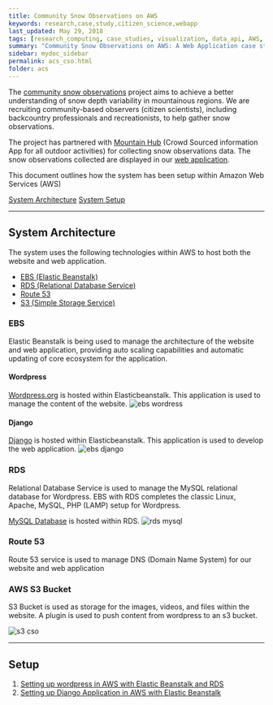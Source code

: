 ```yaml
---
title: Community Snow Observations on AWS
keywords: research,case,study,citizen_science,webapp
last_updated: May 29, 2018
tags: [research_computing, case_studies, visualization, data_api, AWS, collaboration, cloud_service, storage, database]
summary: "Community Snow Observations on AWS: A Web Application case study"
sidebar: mydoc_sidebar
permalink: acs_cso.html
folder: acs
---
```


The [community snow observations](http://communitysnowobs.org) project aims to achieve a better understanding of snow depth variability in mountainous regions. We are recruiting community-based observers (citizen scientists), including backcountry professionals and recreationists, to help gather snow observations.

The project has partnered with [Mountain Hub](http://about.mountainhub.com/) (Crowd Sourced information App for all outdoor activities) for collecting snow observations data. The snow observations collected are displayed in our [web application](http://app.communitysnowobs.org/).

This document outlines how the system has been setup within Amazon Web Services (AWS)

[System Architecture](#system-architecture)
[System Setup](#setup)

---
## System Architecture

The system uses the following technologies within AWS to host both the website and web application.

- [EBS (Elastic Beanstalk)](https://aws.amazon.com/elasticbeanstalk/)
- [RDS (Relational Database Service)](https://aws.amazon.com/rds/)
- [Route 53](https://aws.amazon.com/route53/)
- [S3 (Simple Storage Service)](https://aws.amazon.com/s3/)

### EBS

Elastic Beanstalk is being used to manage the architecture of the website and web application, providing auto scaling capabilities and automatic updating of core ecosystem for the application.

#### Wordpress
[Wordpress.org](https://wordpress.org/) is hosted within Elasticbeanstalk. This application is used to manage the content of the website.
![ebs wordress](/documentation/images/acs/acs_cso_ebs_wordpress.png "Wordpress on EBS")

#### Django
[Django](https://www.djangoproject.com/) is hosted within Elasticbeanstalk. This application is used to develop the web application.
![ebs django](/documentation/images/acs/acs_cso_ebs_django.png "Django on EBS")


### RDS

Relational Database Service is used to manage the MySQL relational database for Wordpress. EBS with RDS completes the classic Linux, Apache, MySQL, PHP (LAMP) setup for Wordpress.

[MySQL Database](https://www.mysql.com/) is hosted within RDS.
![rds mysql](/documentation/images/acs/acs_cso_rds_mysql.png "MySQL on RDS")

### Route 53

Route 53 service is used to manage DNS (Domain Name System) for our website and web application

### AWS S3 Bucket

S3 Bucket is used as storage for the images, videos, and files within the website. A plugin is used to push content from wordpress to an s3 bucket.

![s3 cso](/documentation/images/acs/acs_cso_s3_cso.png "CSO Wordpress Content on S3")

---
## Setup

1. [Setting up wordpress in AWS with Elastic Beanstalk and RDS](https://docs.aws.amazon.com/elasticbeanstalk/latest/dg/php-hawordpress-tutorial.html)
2. [Setting up Django Application in AWS with Elastic Beanstalk](https://docs.aws.amazon.com/elasticbeanstalk/latest/dg/create-deploy-python-django.html)
